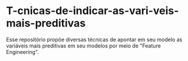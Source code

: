 # T-cnicas-de-indicar-as-vari-veis-mais-preditivas
Esse repositório propõe diversas técnicas   de apontar em seu modelo as variáveis mais preditivas em seu modelos por meio de "Feature Engineering".
